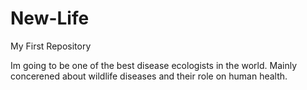 # New-Life
My First Repository

Im going to be one of the best disease ecologists in the world. Mainly concerened about wildlife diseases and their role on human health.
